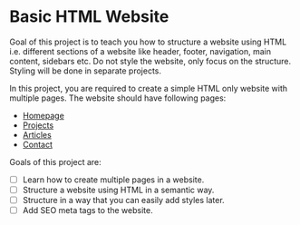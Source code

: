 # Basic HTML Website

Goal of this project is to teach you how to structure a website using HTML i.e. different sections of a website like header, footer, navigation, main content, sidebars etc. Do not style the website, only focus on the structure. Styling will be done in separate projects.

In this project, you are required to create a simple HTML only website with multiple pages. The website should have following pages:

- [Homepage](/Frontend-roadmap/02-basic-html-website/home.html)
- [Projects](/Frontend-roadmap/02-basic-html-website/components/projects.html)
- [Articles](/Frontend-roadmap/02-basic-html-website/components/articles.html)
- [Contact](/Frontend-roadmap/02-basic-html-website/components/contact.html)


Goals of this project are:

- [ ] Learn how to create multiple pages in a website.
- [ ] Structure a website using HTML in a semantic way.
- [ ] Structure in a way that you can easily add styles later.
- [ ] Add SEO meta tags to the website.

